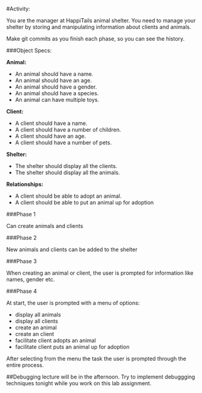#Activity:

You are the manager at HappiTails animal shelter. You need to manage your shelter by storing and manipulating information about clients and animals.

Make git commits as you finish each phase, so you can see the history.


###Object Specs:

**Animal:**  

- An animal should have a name.
- An animal should have an age.
- An animal should have a gender.
- An animal should have a species.
- An animal can have multiple toys.

**Client:**  

- A client should have a name.
- A client should have a number of children.
- A client should have an age.
- A client should have a number of pets.

**Shelter:** 

- The shelter should display all the clients.
- The shelter should display all the animals.

**Relationships:**  

- A client should be able to adopt an animal.
- A client should be able to put an animal up for adoption

###Phase 1

Can create animals and clients

###Phase 2

New animals and clients can be added to the shelter

###Phase 3

When creating an animal or client, the user is prompted for information like names, gender etc.

###Phase 4

At start, the user is prompted with a menu of options:  

- display all animals
- display all clients
- create an animal
- create an client
- facilitate client adopts an animal
- facilitate client puts an animal up for adoption

After selecting from the menu the task the user is prompted through the entire process.

##Debugging lecture will be in the afternoon. Try to implement debuggging techniques tonight while you work on this lab assignment.
